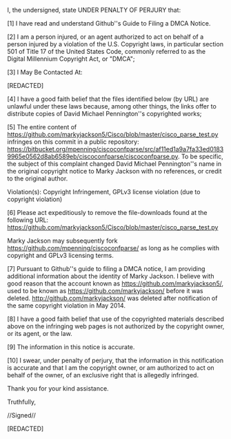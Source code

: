 I, the undersigned, state UNDER PENALTY OF PERJURY that:

[1] I have read and understand Github''s Guide to Filing a DMCA Notice.

[2] I am a person injured, or an agent authorized to act on behalf of a
person injured by a violation of the U.S. Copyright laws, in particular
section 501 of Title 17 of the United States Code, commonly referred to as
the Digital Millennium Copyright Act, or "DMCA";

[3] I May Be Contacted At:

[REDACTED]

[4] I have a good faith belief that the files identified below (by URL) are
unlawful under these laws because, among other things, the links offer to
distribute copies of David Michael Pennington''s copyrighted works;

[5] The entire content of
https://github.com/markyjackson5/Cisco/blob/master/cisco_parse_test.py
infringes on this commit in a public repository:
https://bitbucket.org/mpenning/ciscoconfparse/src/af11ed1a9a7fa33ed01839965e0562d8ab6589eb/ciscoconfparse/ciscoconfparse.py.
To be specific, the subject of this complaint changed David Michael
Pennington''s name in the original copyright notice to Marky Jackson with
no references, or credit to the original author.

Violation(s): Copyright Infringement, GPLv3 license violation (due to
copyright violation)

[6] Please act expeditiously to remove the file-downloads found at the
following URL:
https://github.com/markyjackson5/Cisco/blob/master/cisco_parse_test.py

Marky Jackson may subsequently fork
https://github.com/mpenning/ciscoconfparse/ as long as he complies with
copyright and GPLv3 licensing terms.

[7] Pursuant to Github''s guide to filing a DMCA notice, I am providing
additional information about the identity of Marky Jackson. I believe with
good reason that the account known as https://github.com/markyjackson5/,
used to be known as https://github.com/markyjackson/ before it was deleted.
http://github.com/markyjackson/ was deleted after notification of the same
copyright violation in May 2014.

[8] I have a good faith belief that use of the copyrighted materials
described above on the infringing web pages is not authorized by the
copyright owner, or its agent, or the law.

[9] The information in this notice is accurate.

[10] I swear, under penalty of perjury, that the information in this
notification is accurate and that I am the copyright owner, or am
authorized to act on behalf of the owner, of an exclusive right that is
allegedly infringed.

Thank you for your kind assistance.

Truthfully,

//Signed//

[REDACTED]
